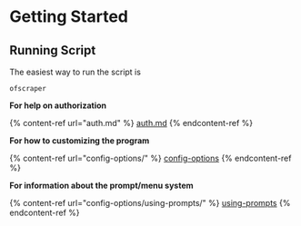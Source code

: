 # Getting Started

## Running Script

The easiest way to run the script is

```
ofscraper
```

**For help on authorization**

{% content-ref url="auth.md" %}
[auth.md](auth.md)
{% endcontent-ref %}

**For how to customizing the program**

{% content-ref url="config-options/" %}
[config-options](config-options/)
{% endcontent-ref %}

**For information about the prompt/menu system**

{% content-ref url="config-options/using-prompts/" %}
[using-prompts](config-options/using-prompts/)
{% endcontent-ref %}
